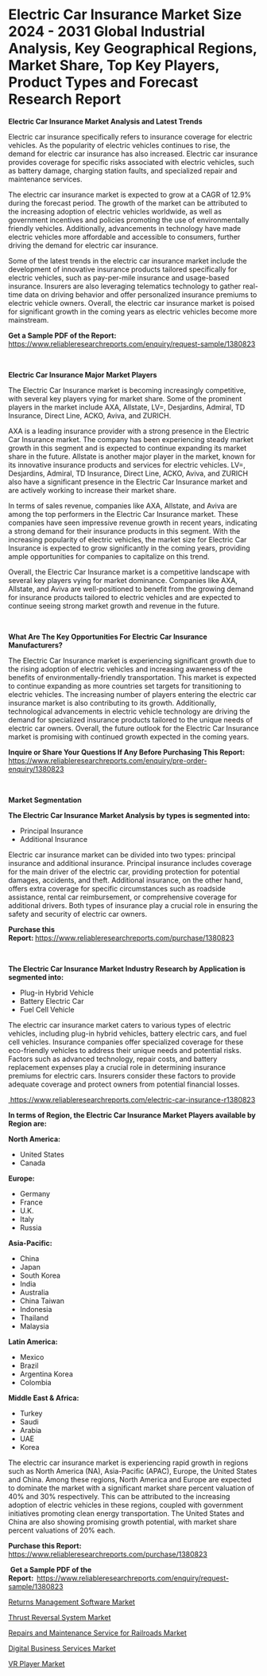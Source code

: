 <p><h1>Electric Car Insurance Market Size 2024 - 2031 Global Industrial Analysis, Key Geographical Regions, Market Share, Top Key Players, Product Types and Forecast Research Report</h1></p><p><strong>Electric Car Insurance Market Analysis and Latest Trends</strong></p>
<p><p>Electric car insurance specifically refers to insurance coverage for electric vehicles. As the popularity of electric vehicles continues to rise, the demand for electric car insurance has also increased. Electric car insurance provides coverage for specific risks associated with electric vehicles, such as battery damage, charging station faults, and specialized repair and maintenance services.</p><p>The electric car insurance market is expected to grow at a CAGR of 12.9% during the forecast period. The growth of the market can be attributed to the increasing adoption of electric vehicles worldwide, as well as government incentives and policies promoting the use of environmentally friendly vehicles. Additionally, advancements in technology have made electric vehicles more affordable and accessible to consumers, further driving the demand for electric car insurance.</p><p>Some of the latest trends in the electric car insurance market include the development of innovative insurance products tailored specifically for electric vehicles, such as pay-per-mile insurance and usage-based insurance. Insurers are also leveraging telematics technology to gather real-time data on driving behavior and offer personalized insurance premiums to electric vehicle owners. Overall, the electric car insurance market is poised for significant growth in the coming years as electric vehicles become more mainstream.</p></p>
<p><strong>Get a Sample PDF of the Report:&nbsp;</strong> <a href="https://www.reliableresearchreports.com/enquiry/request-sample/1380823">https://www.reliableresearchreports.com/enquiry/request-sample/1380823</a></p>
<p>&nbsp;</p>
<p><strong>Electric Car Insurance Major Market Players</strong></p>
<p><p>The Electric Car Insurance market is becoming increasingly competitive, with several key players vying for market share. Some of the prominent players in the market include AXA, Allstate, LV=, Desjardins, Admiral, TD Insurance, Direct Line, ACKO, Aviva, and ZURICH.</p><p>AXA is a leading insurance provider with a strong presence in the Electric Car Insurance market. The company has been experiencing steady market growth in this segment and is expected to continue expanding its market share in the future. Allstate is another major player in the market, known for its innovative insurance products and services for electric vehicles. LV=, Desjardins, Admiral, TD Insurance, Direct Line, ACKO, Aviva, and ZURICH also have a significant presence in the Electric Car Insurance market and are actively working to increase their market share.</p><p>In terms of sales revenue, companies like AXA, Allstate, and Aviva are among the top performers in the Electric Car Insurance market. These companies have seen impressive revenue growth in recent years, indicating a strong demand for their insurance products in this segment. With the increasing popularity of electric vehicles, the market size for Electric Car Insurance is expected to grow significantly in the coming years, providing ample opportunities for companies to capitalize on this trend.</p><p>Overall, the Electric Car Insurance market is a competitive landscape with several key players vying for market dominance. Companies like AXA, Allstate, and Aviva are well-positioned to benefit from the growing demand for insurance products tailored to electric vehicles and are expected to continue seeing strong market growth and revenue in the future.</p></p>
<p>&nbsp;</p>
<p><strong>What Are The Key Opportunities For Electric Car Insurance Manufacturers?</strong></p>
<p><p>The Electric Car Insurance market is experiencing significant growth due to the rising adoption of electric vehicles and increasing awareness of the benefits of environmentally-friendly transportation. This market is expected to continue expanding as more countries set targets for transitioning to electric vehicles. The increasing number of players entering the electric car insurance market is also contributing to its growth. Additionally, technological advancements in electric vehicle technology are driving the demand for specialized insurance products tailored to the unique needs of electric car owners. Overall, the future outlook for the Electric Car Insurance market is promising with continued growth expected in the coming years.</p></p>
<p><strong>Inquire or Share Your Questions If Any Before Purchasing This Report:</strong> <a href="https://www.reliableresearchreports.com/enquiry/pre-order-enquiry/1380823">https://www.reliableresearchreports.com/enquiry/pre-order-enquiry/1380823</a></p>
<p>&nbsp;</p>
<p><strong>Market Segmentation</strong></p>
<p><strong>The Electric Car Insurance Market Analysis by types is segmented into:</strong></p>
<p><ul><li>Principal Insurance</li><li>Additional Insurance</li></ul></p>
<p><p>Electric car insurance market can be divided into two types: principal insurance and additional insurance. Principal insurance includes coverage for the main driver of the electric car, providing protection for potential damages, accidents, and theft. Additional insurance, on the other hand, offers extra coverage for specific circumstances such as roadside assistance, rental car reimbursement, or comprehensive coverage for additional drivers. Both types of insurance play a crucial role in ensuring the safety and security of electric car owners.</p></p>
<p><strong>Purchase this Report:&nbsp;</strong><a href="https://www.reliableresearchreports.com/purchase/1380823">https://www.reliableresearchreports.com/purchase/1380823</a></p>
<p>&nbsp;</p>
<p><strong>The Electric Car Insurance Market Industry Research by Application is segmented into:</strong></p>
<p><ul><li>Plug-in Hybrid Vehicle</li><li>Battery Electric Car</li><li>Fuel Cell Vehicle</li></ul></p>
<p><p>The electric car insurance market caters to various types of electric vehicles, including plug-in hybrid vehicles, battery electric cars, and fuel cell vehicles. Insurance companies offer specialized coverage for these eco-friendly vehicles to address their unique needs and potential risks. Factors such as advanced technology, repair costs, and battery replacement expenses play a crucial role in determining insurance premiums for electric cars. Insurers consider these factors to provide adequate coverage and protect owners from potential financial losses.</p></p>
<p><a href="https://www.reliableresearchreports.com/electric-car-insurance-r1380823">&nbsp;https://www.reliableresearchreports.com/electric-car-insurance-r1380823</a></p>
<p><strong>In terms of Region, the Electric Car Insurance Market Players available by Region are:</strong></p>
<p>
    <p> <strong> North America: </strong>
        <ul>
            <li>United States</li>
            <li>Canada</li>
        </ul>
        </p> 
    <p> <strong> Europe: </strong>
        <ul>
            <li>Germany</li>
            <li>France</li>
            <li>U.K.</li>
            <li>Italy</li>
            <li>Russia</li>
        </ul>
        </p> 
    <p> <strong> Asia-Pacific: </strong>
        <ul>
            <li>China</li>
            <li>Japan</li>
            <li>South Korea</li>
            <li>India</li>
            <li>Australia</li>
            <li>China Taiwan</li>
            <li>Indonesia</li>
            <li>Thailand</li>
            <li>Malaysia</li>
        </ul>
        </p> 
    <p> <strong> Latin America: </strong>
        <ul>
            <li>Mexico</li>
            <li>Brazil</li>
            <li>Argentina Korea</li>
            <li>Colombia</li>
        </ul>
        </p> 
    <p> <strong> Middle East & Africa: </strong>
        <ul>
            <li>Turkey</li>
            <li>Saudi</li>
            <li>Arabia</li>
            <li>UAE</li>
            <li>Korea</li>
        </ul>
    </p>
    </p>
<p><p>The electric car insurance market is experiencing rapid growth in regions such as North America (NA), Asia-Pacific (APAC), Europe, the United States and China. Among these regions, North America and Europe are expected to dominate the market with a significant market share percent valuation of 40% and 30% respectively. This can be attributed to the increasing adoption of electric vehicles in these regions, coupled with government initiatives promoting clean energy transportation. The United States and China are also showing promising growth potential, with market share percent valuations of 20% each.</p></p>
<p><strong>Purchase this Report: </strong><a href="https://www.reliableresearchreports.com/purchase/1380823">https://www.reliableresearchreports.com/purchase/1380823</a></p>
<p>&nbsp;<strong>Get a Sample PDF of the Report:&nbsp;&nbsp;</strong><a href="https://www.reliableresearchreports.com/enquiry/request-sample/1380823">https://www.reliableresearchreports.com/enquiry/request-sample/1380823</a></p>
<p><strong></strong></p>
<p><p><a href="https://github.com/mahnoor2003/Market-Research-Report-List-5/blob/main/returns-management-software-market.md">Returns Management Software Market</a></p><p><a href="https://medium.com/@dfght5g/insights-into-thrust-reversal-system-market-share-and-competitive-landscape-for-period-from-2024-to-e7c1dfe9fb87">Thrust Reversal System Market</a></p><p><a href="https://www.linkedin.com/pulse/navigating-global-repairs-maintenance-service-railroads-pclkc?trackingId=pM99Z7%2FsSlm8uglsyjYzsw%3D%3D">Repairs and Maintenance Service for Railroads Market</a></p><p><a href="https://github.com/dx0328/Market-Research-Report-List-4/blob/main/digital-business-services-market.md">Digital Business Services Market</a></p><p><a href="https://github.com/juancolorado15/Market-Research-Report-List-4/blob/main/vr-player-market.md">VR Player Market</a></p></p>